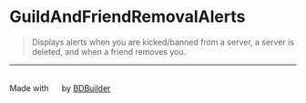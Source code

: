 # GuildAndFriendRemovalAlerts

> Displays alerts when you are kicked/banned from a server, a server is deleted, and when a friend removes you.
<hr/>

<br/>
<span>Made with <img src="https://discord.com/assets/0483f2b648dcc986d01385062052ae1c.svg" width="15" /> by <a href="https://github.com/Kyza/bdbuilder">BDBuilder</a></span>